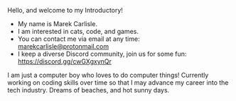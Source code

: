 Hello, and welcome to my Introductory!
- My name is Marek Carlisle.
- I am interested in cats, code, and games. 
- You can contact me via email at any time: marekcarlisle@protonmail.com
- I keep a diverse Discord community, join us for some fun: https://discord.gg/cwGXgxynQr

I am just a computer boy who loves to do computer things! Currently working on coding skills over time so that I may advance my career into the tech industry. Dreams of beaches, and hot sunny days. 

<!---
Note from GitHub: 
Marek-MC/Marek-MC is a ✨ special ✨ repository because its `README.md` (this file) appears on your GitHub profile.
You can click the Preview link to take a look at your changes.
--->
